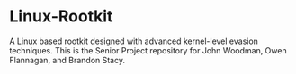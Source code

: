 # Linux-Rootkit
A Linux based rootkit designed with advanced kernel-level evasion techniques. This is the Senior Project repository for John Woodman, Owen Flannagan, and Brandon Stacy.

